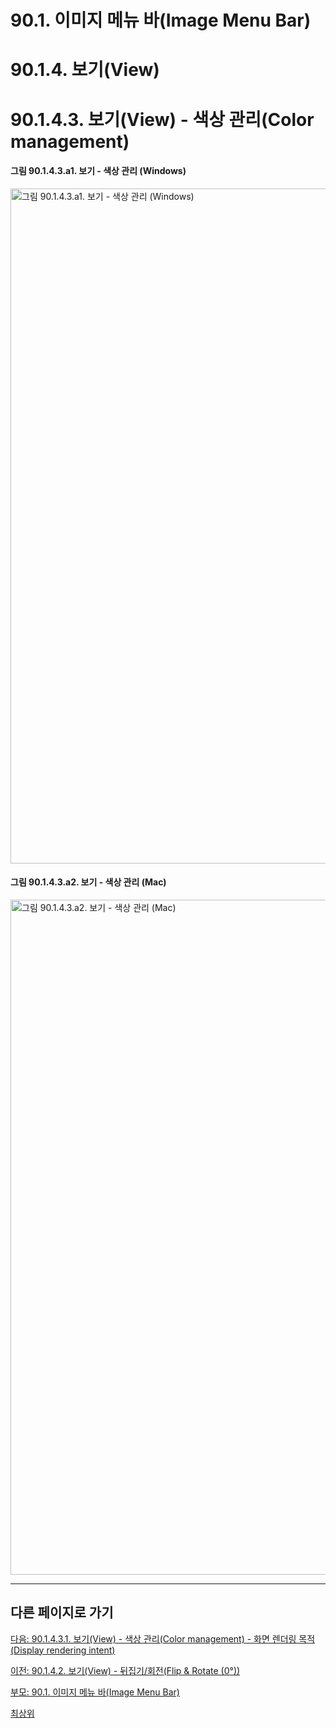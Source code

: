 # 90.1. 이미지 메뉴 바(Image Menu Bar)
# 90.1.4. 보기(View)
# 90.1.4.3. 보기(View) - 색상 관리(Color management)

#### 그림 90.1.4.3.a1. 보기 - 색상 관리 (Windows)
<img width="1080" alt="그림 90.1.4.3.a1. 보기 - 색상 관리 (Windows)" environment="MacOS:Sonoma 14.2.1 GIMP 2.10.36" src="https://github.com/wonder13662/gimp/assets/15767104/6a7ceb2b-d28f-4432-85f7-69a848cbc755">

#### 그림 90.1.4.3.a2. 보기 - 색상 관리 (Mac)
<img width="1080" alt="그림 90.1.4.3.a2. 보기 - 색상 관리 (Mac)" environment="MacOS:Sonoma 14.2.1 GIMP 2.10.36" src="https://github.com/wonder13662/gimp/assets/15767104/28788020-2e21-4286-a999-403d5c367637">

***

## 다른 페이지로 가기

[다음: 90.1.4.3.1. 보기(View) - 색상 관리(Color management) - 화면 렌더링 목적(Display rendering intent)](./90-01-04-viewx-03-color_managementx-01-display_rendering_intent.md)

[이전: 90.1.4.2. 보기(View) - 뒤집기/회전(Flip & Rotate (0°))](./90-01-04-viewx-02-flip-n-rotate.md)

[부모: 90.1. 이미지 메뉴 바(Image Menu Bar)](./90-01-00-image-menu-bar.md)

[최상위](./00-home.md)
